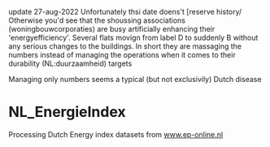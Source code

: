 update 27-aug-2022
Unfortunately thsi date doens't [reserve history/
Otherwise you'd see that the shoussing associations (woningbouwcorporaties) are busy artificially enhancing their 'energyefficiency'.
Several flats movign from label D to suddenly B without any serious changes to the buildings.
In short they are massaging the numbers instead of managing the operations when it comes to their durability (NL:duurzaamheid) targets

Managing only numbers seems a typical (but not exclusivily) Dutch disease

# NL_EnergieIndex

Processing Dutch Energy index datasets from www.ep-online.nl
